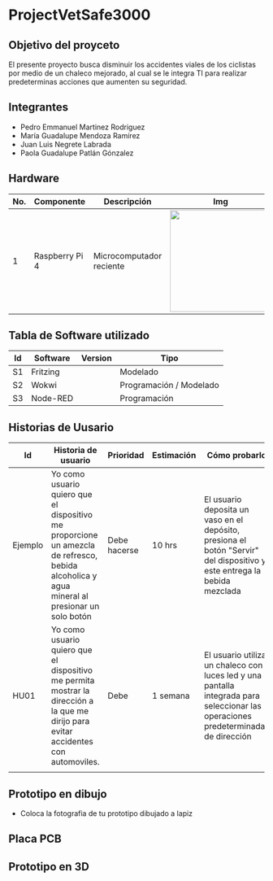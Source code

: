 # ProjectVetSafe3000
## Objetivo del proyceto
El presente proyecto busca disminuir los accidentes viales de los ciclistas por medio de un chaleco mejorado, al cual se le integra TI para realizar predeterminas acciones que aumenten su seguridad. 
## Integrantes
- Pedro Emmanuel Martinez Rodriguez 
- María Guadalupe Mendoza Ramírez
- Juan Luis Negrete Labrada
- Paola Guadalupe Patlán Gónzalez


## Hardware 
| No. | Componente | Descripción | Img | Costo | Cantidad |
|-----|------------|-------------|-----|-------|----------|
|1|Raspberry Pi 4| Microcomputador reciente |<img src="https://github.com/maramendoza692/ProjectDDI/assets/90641538/aaeeb58b-1a7e-4871-99fc-630b43401b6d" width= "200px"/> |$169 | 1 |

## Tabla de Software utilizado
| Id | Software | Version | Tipo |
|----|----------|---------|------|
| S1 | Fritzing |         |Modelado|
| S2 | Wokwi    |         | Programación / Modelado |
| S3 | Node-RED |         |Programación |

## Historias de Uusario
| Id | Historia de usuario | Prioridad | Estimación | Cómo probarlo | Responsable |
|----|---------------------|-----------|------------|---------------|-------------|
|Ejemplo| Yo como usuario quiero que el dispositivo me proporcione un amezcla de refresco, bebida alcoholica y agua mineral al presionar un solo botón | Debe hacerse | 10 hrs | El usuario deposita un vaso en el depósito, presiona el botón "Servir" del dispositivo y este entrega la bebida mezclada| Luis Negrete |
|HU01|Yo como usuario quiero que el dispositivo me permita mostrar la dirección a la que me dirijo para evitar accidentes con automoviles.|Debe|1 semana|El usuario utiliza un chaleco con luces led y una pantalla integrada para seleccionar las operaciones predeterminadas de dirección|N/D|
|    |                     |           |            |               |             |

## Prototipo en dibujo
- Coloca la fotografia de tu prototipo dibujado a lapiz

## Placa PCB

## Prototipo en 3D
